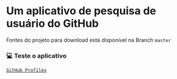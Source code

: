 # Um aplicativo de pesquisa de usuário do GitHub

Fontes do projeto para download está disponível na Branch `master`

### :computer: Teste o aplicativo
<a href="https://gabrielmendes120.github.io/github-profiles/" target="_blank">`GitHub Profiles`</a>

